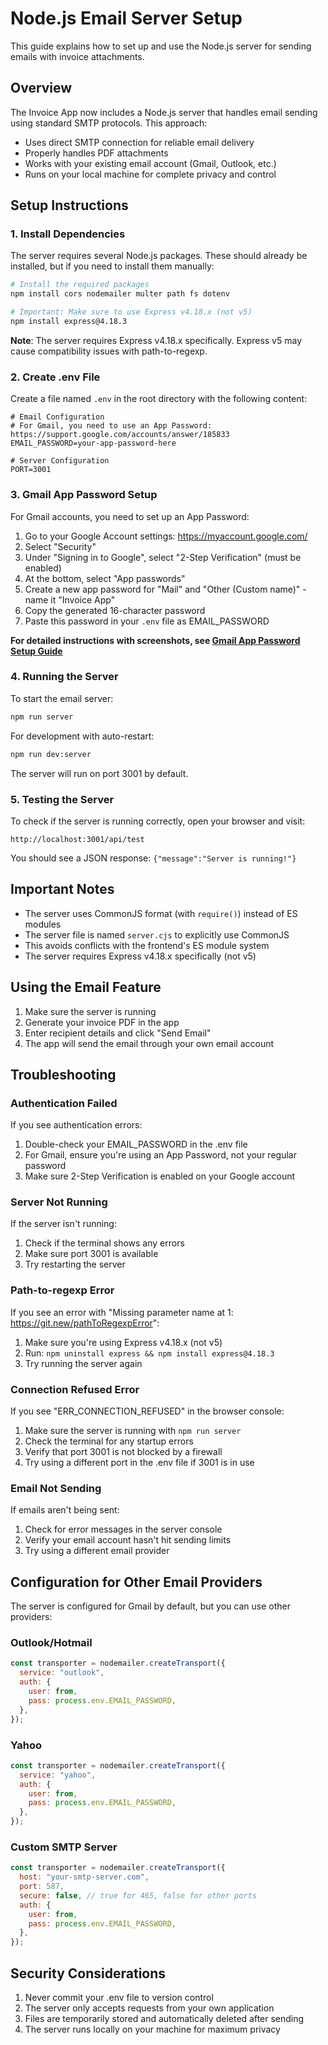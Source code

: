 # Node.js Email Server Setup

This guide explains how to set up and use the Node.js server for sending emails with invoice attachments.

## Overview

The Invoice App now includes a Node.js server that handles email sending using standard SMTP protocols. This approach:

- Uses direct SMTP connection for reliable email delivery
- Properly handles PDF attachments
- Works with your existing email account (Gmail, Outlook, etc.)
- Runs on your local machine for complete privacy and control

## Setup Instructions

### 1. Install Dependencies

The server requires several Node.js packages. These should already be installed, but if you need to install them manually:

```bash
# Install the required packages
npm install cors nodemailer multer path fs dotenv

# Important: Make sure to use Express v4.18.x (not v5)
npm install express@4.18.3
```

**Note**: The server requires Express v4.18.x specifically. Express v5 may cause compatibility issues with path-to-regexp.

### 2. Create .env File

Create a file named `.env` in the root directory with the following content:

```
# Email Configuration
# For Gmail, you need to use an App Password: https://support.google.com/accounts/answer/185833
EMAIL_PASSWORD=your-app-password-here

# Server Configuration
PORT=3001
```

### 3. Gmail App Password Setup

For Gmail accounts, you need to set up an App Password:

1. Go to your Google Account settings: https://myaccount.google.com/
2. Select "Security"
3. Under "Signing in to Google", select "2-Step Verification" (must be enabled)
4. At the bottom, select "App passwords"
5. Create a new app password for "Mail" and "Other (Custom name)" - name it "Invoice App"
6. Copy the generated 16-character password
7. Paste this password in your `.env` file as EMAIL_PASSWORD

**For detailed instructions with screenshots, see [Gmail App Password Setup Guide](./gmail-app-password.md)**

### 4. Running the Server

To start the email server:

```bash
npm run server
```

For development with auto-restart:

```bash
npm run dev:server
```

The server will run on port 3001 by default.

### 5. Testing the Server

To check if the server is running correctly, open your browser and visit:

```
http://localhost:3001/api/test
```

You should see a JSON response: `{"message":"Server is running!"}`

## Important Notes

- The server uses CommonJS format (with `require()`) instead of ES modules
- The server file is named `server.cjs` to explicitly use CommonJS
- This avoids conflicts with the frontend's ES module system
- The server requires Express v4.18.x specifically (not v5)

## Using the Email Feature

1. Make sure the server is running
2. Generate your invoice PDF in the app
3. Enter recipient details and click "Send Email"
4. The app will send the email through your own email account

## Troubleshooting

### Authentication Failed

If you see authentication errors:

1. Double-check your EMAIL_PASSWORD in the .env file
2. For Gmail, ensure you're using an App Password, not your regular password
3. Make sure 2-Step Verification is enabled on your Google account

### Server Not Running

If the server isn't running:

1. Check if the terminal shows any errors
2. Make sure port 3001 is available
3. Try restarting the server

### Path-to-regexp Error

If you see an error with "Missing parameter name at 1: https://git.new/pathToRegexpError":

1. Make sure you're using Express v4.18.x (not v5)
2. Run: `npm uninstall express && npm install express@4.18.3`
3. Try running the server again

### Connection Refused Error

If you see "ERR_CONNECTION_REFUSED" in the browser console:

1. Make sure the server is running with `npm run server`
2. Check the terminal for any startup errors
3. Verify that port 3001 is not blocked by a firewall
4. Try using a different port in the .env file if 3001 is in use

### Email Not Sending

If emails aren't being sent:

1. Check for error messages in the server console
2. Verify your email account hasn't hit sending limits
3. Try using a different email provider

## Configuration for Other Email Providers

The server is configured for Gmail by default, but you can use other providers:

### Outlook/Hotmail

```javascript
const transporter = nodemailer.createTransport({
  service: "outlook",
  auth: {
    user: from,
    pass: process.env.EMAIL_PASSWORD,
  },
});
```

### Yahoo

```javascript
const transporter = nodemailer.createTransport({
  service: "yahoo",
  auth: {
    user: from,
    pass: process.env.EMAIL_PASSWORD,
  },
});
```

### Custom SMTP Server

```javascript
const transporter = nodemailer.createTransport({
  host: "your-smtp-server.com",
  port: 587,
  secure: false, // true for 465, false for other ports
  auth: {
    user: from,
    pass: process.env.EMAIL_PASSWORD,
  },
});
```

## Security Considerations

1. Never commit your .env file to version control
2. The server only accepts requests from your own application
3. Files are temporarily stored and automatically deleted after sending
4. The server runs locally on your machine for maximum privacy
 